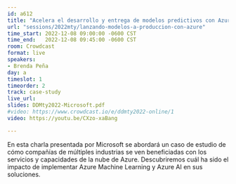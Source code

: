 ```yaml
---
id: a612
title: "Acelera el desarrollo y entrega de modelos predictivos con Azure Machine Learning"
url: "sessions/2022mty/lanzando-modelos-a-produccion-con-azure"
time_start: 2022-12-08 09:00:00 -0600 CST
time_end:   2022-12-08 09:45:00 -0600 CST
room: Crowdcast
format: live
speakers:
- Brenda Peña
day: a
timeslot: 1
timeorder: 2
track: case-study
live_url: 
slides: DDMty2022-Microsoft.pdf
#video: https://www.crowdcast.io/e/ddmty2022-online/1
video: https://youtu.be/CXzo-xaBang

---
```


En esta charla presentada por Microsoft se abordará un caso de estudio de cómo compañías de múltiples industrias se ven beneficiadas con los servicios y capacidades de la nube de Azure. Descubriremos cuál ha sido el impacto de implementar Azure Machine Learning y Azure AI en sus soluciones.


